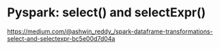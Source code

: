 # Pyspark: select() and selectExpr()

https://medium.com/@ashwin_reddy_/spark-dataframe-transformations-select-and-selectexpr-bc5e00d7d04a
